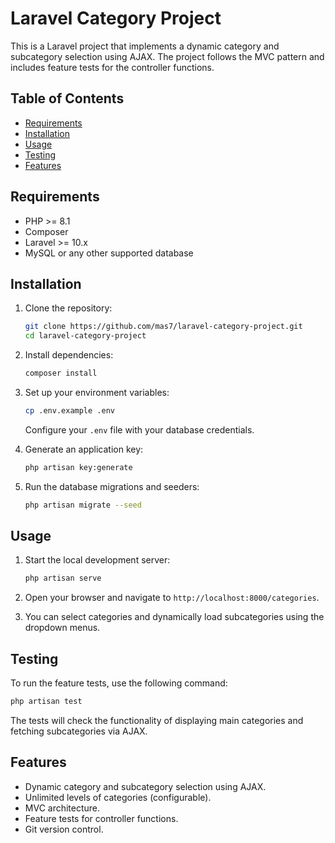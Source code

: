 # Laravel Category Project

This is a Laravel project that implements a dynamic category and subcategory selection using AJAX. The project follows the MVC pattern and includes feature tests for the controller functions.

## Table of Contents

-   [Requirements](#requirements)
-   [Installation](#installation)
-   [Usage](#usage)
-   [Testing](#testing)
-   [Features](#features)

## Requirements

-   PHP >= 8.1
-   Composer
-   Laravel >= 10.x
-   MySQL or any other supported database

## Installation

1. Clone the repository:

    ```bash
    git clone https://github.com/mas7/laravel-category-project.git
    cd laravel-category-project
    ```

2. Install dependencies:

    ```bash
    composer install
    ```

3. Set up your environment variables:

    ```bash
    cp .env.example .env
    ```

    Configure your `.env` file with your database credentials.

4. Generate an application key:

    ```bash
    php artisan key:generate
    ```

5. Run the database migrations and seeders:

    ```bash
    php artisan migrate --seed
    ```

## Usage

1. Start the local development server:

    ```bash
    php artisan serve
    ```

2. Open your browser and navigate to `http://localhost:8000/categories`.

3. You can select categories and dynamically load subcategories using the dropdown menus.

## Testing

To run the feature tests, use the following command:

```bash
php artisan test
```

The tests will check the functionality of displaying main categories and fetching subcategories via AJAX.

## Features

-   Dynamic category and subcategory selection using AJAX.
-   Unlimited levels of categories (configurable).
-   MVC architecture.
-   Feature tests for controller functions.
-   Git version control.
